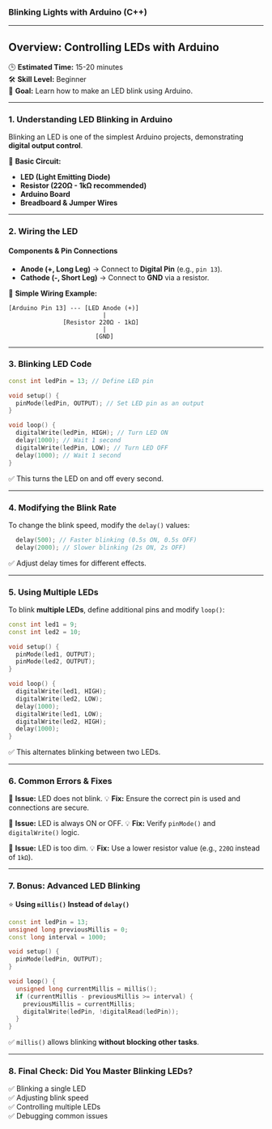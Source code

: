 ### **Blinking Lights with Arduino (C++)**

---

## **Overview: Controlling LEDs with Arduino**  
🕒 **Estimated Time:** 15-20 minutes  
🛠 **Skill Level:** Beginner  
🎯 **Goal:** Learn how to make an LED blink using Arduino.

---

### **1. Understanding LED Blinking in Arduino**  
Blinking an LED is one of the simplest Arduino projects, demonstrating **digital output control**.

👀 **Basic Circuit:**
- **LED (Light Emitting Diode)**
- **Resistor (220Ω - 1kΩ recommended)**
- **Arduino Board**
- **Breadboard & Jumper Wires**

---

### **2. Wiring the LED**

#### **Components & Pin Connections**
- **Anode (+, Long Leg)** → Connect to **Digital Pin** (e.g., `pin 13`).
- **Cathode (-, Short Leg)** → Connect to **GND** via a resistor.

📌 **Simple Wiring Example:**
```
[Arduino Pin 13] --- [LED Anode (+)]
                          |
               [Resistor 220Ω - 1kΩ]
                          |
                        [GND]
```

---

### **3. Blinking LED Code**

```cpp
const int ledPin = 13; // Define LED pin

void setup() {
  pinMode(ledPin, OUTPUT); // Set LED pin as an output
}

void loop() {
  digitalWrite(ledPin, HIGH); // Turn LED ON
  delay(1000); // Wait 1 second
  digitalWrite(ledPin, LOW); // Turn LED OFF
  delay(1000); // Wait 1 second
}
```
✅ This turns the LED on and off every second.

---

### **4. Modifying the Blink Rate**
To change the blink speed, modify the `delay()` values:
```cpp
  delay(500); // Faster blinking (0.5s ON, 0.5s OFF)
  delay(2000); // Slower blinking (2s ON, 2s OFF)
```
✅ Adjust delay times for different effects.

---

### **5. Using Multiple LEDs**
To blink **multiple LEDs**, define additional pins and modify `loop()`:
```cpp
const int led1 = 9;
const int led2 = 10;

void setup() {
  pinMode(led1, OUTPUT);
  pinMode(led2, OUTPUT);
}

void loop() {
  digitalWrite(led1, HIGH);
  digitalWrite(led2, LOW);
  delay(1000);
  digitalWrite(led1, LOW);
  digitalWrite(led2, HIGH);
  delay(1000);
}
```
✅ This alternates blinking between two LEDs.

---

### **6. Common Errors & Fixes**

🚨 **Issue:** LED does not blink.
💡 **Fix:** Ensure the correct pin is used and connections are secure.

🚨 **Issue:** LED is always ON or OFF.
💡 **Fix:** Verify `pinMode()` and `digitalWrite()` logic.

🚨 **Issue:** LED is too dim.
💡 **Fix:** Use a lower resistor value (e.g., `220Ω` instead of `1kΩ`).

---

### **7. Bonus: Advanced LED Blinking**

⭐ **Using `millis()` Instead of `delay()`**
```cpp
const int ledPin = 13;
unsigned long previousMillis = 0;
const long interval = 1000;

void setup() {
  pinMode(ledPin, OUTPUT);
}

void loop() {
  unsigned long currentMillis = millis();
  if (currentMillis - previousMillis >= interval) {
    previousMillis = currentMillis;
    digitalWrite(ledPin, !digitalRead(ledPin));
  }
}
```
✅ `millis()` allows blinking **without blocking other tasks**.

---

### **8. Final Check: Did You Master Blinking LEDs?**  
✅ Blinking a single LED  
✅ Adjusting blink speed  
✅ Controlling multiple LEDs  
✅ Debugging common issues  

